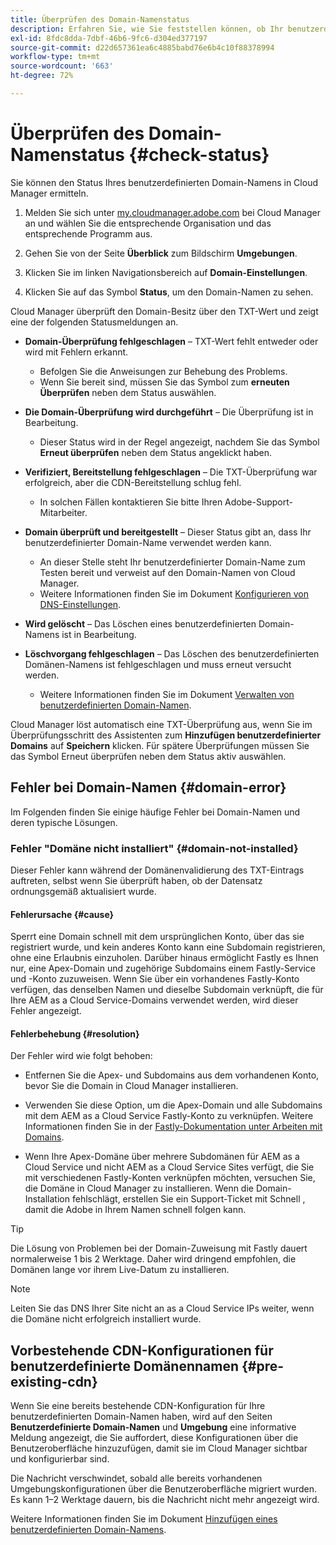 ```yaml
---
title: Überprüfen des Domain-Namenstatus
description: Erfahren Sie, wie Sie feststellen können, ob Ihr benutzerdefinierter Domain-Name von Cloud Manager erfolgreich verifiziert wurde.
exl-id: 8fdc8dda-7dbf-46b6-9fc6-d304ed377197
source-git-commit: d22d657361ea6c4885babd76e6b4c10f88378994
workflow-type: tm+mt
source-wordcount: '663'
ht-degree: 72%

---
```



# Überprüfen des Domain-Namenstatus {#check-status}

Sie können den Status Ihres benutzerdefinierten Domain-Namens in Cloud Manager ermitteln.

1. Melden Sie sich unter [my.cloudmanager.adobe.com](https://my.cloudmanager.adobe.com/) bei Cloud Manager an und wählen Sie die entsprechende Organisation und das entsprechende Programm aus.

1. Gehen Sie von der Seite **Überblick** zum Bildschirm **Umgebungen**.

1. Klicken Sie im linken Navigationsbereich auf **Domain-Einstellungen**.

1. Klicken Sie auf das Symbol **Status**, um den Domain-Namen zu sehen.

Cloud Manager überprüft den Domain-Besitz über den TXT-Wert und zeigt eine der folgenden Statusmeldungen an.

* **Domain-Überprüfung fehlgeschlagen**
– TXT-Wert fehlt entweder oder wird mit Fehlern erkannt.

   * Befolgen Sie die Anweisungen zur Behebung des Problems.
   * Wenn Sie bereit sind, müssen Sie das Symbol zum **erneuten Überprüfen** neben dem Status auswählen.

* **Die Domain-Überprüfung wird durchgeführt** –
Die Überprüfung ist in Bearbeitung.

   * Dieser Status wird in der Regel angezeigt, nachdem Sie das Symbol **Erneut überprüfen** neben dem Status angeklickt haben.

* **Verifiziert, Bereitstellung fehlgeschlagen** – Die TXT-Überprüfung war erfolgreich, aber die CDN-Bereitstellung schlug fehl.

   * In solchen Fällen kontaktieren Sie bitte Ihren Adobe-Support-Mitarbeiter.

* **Domain überprüft und bereitgestellt** –
Dieser Status gibt an, dass Ihr benutzerdefinierter Domain-Name verwendet werden kann.

   * An dieser Stelle steht Ihr benutzerdefinierter Domain-Name zum Testen bereit und verweist auf den Domain-Namen von Cloud Manager.
   * Weitere Informationen finden Sie im Dokument [Konfigurieren von DNS-Einstellungen](/help/implementing/cloud-manager/custom-domain-names/configure-dns-settings.md).

* **Wird gelöscht** – Das Löschen eines benutzerdefinierten Domain-Namens ist in Bearbeitung.

* **Löschvorgang fehlgeschlagen** – Das Löschen des benutzerdefinierten Domänen-Namens ist fehlgeschlagen und muss erneut versucht werden.

   * Weitere Informationen finden Sie im Dokument [Verwalten von benutzerdefinierten Domain-Namen](/help/implementing/cloud-manager/custom-domain-names/managing-custom-domain-names.md).

Cloud Manager löst automatisch eine TXT-Überprüfung aus, wenn Sie im Überprüfungsschritt des Assistenten zum **Hinzufügen benutzerdefinierter Domains** auf **Speichern** klicken. Für spätere Überprüfungen müssen Sie das Symbol Erneut überprüfen neben dem Status aktiv auswählen.

## Fehler bei Domain-Namen {#domain-error}

Im Folgenden finden Sie einige häufige Fehler bei Domain-Namen und deren typische Lösungen.

### Fehler &quot;Domäne nicht installiert&quot; {#domain-not-installed}

Dieser Fehler kann während der Domänenvalidierung des TXT-Eintrags auftreten, selbst wenn Sie überprüft haben, ob der Datensatz ordnungsgemäß aktualisiert wurde.

#### Fehlerursache {#cause}

Sperrt eine Domain schnell mit dem ursprünglichen Konto, über das sie registriert wurde, und kein anderes Konto kann eine Subdomain registrieren, ohne eine Erlaubnis einzuholen. Darüber hinaus ermöglicht Fastly es Ihnen nur, eine Apex-Domain und zugehörige Subdomains einem Fastly-Service und -Konto zuzuweisen. Wenn Sie über ein vorhandenes Fastly-Konto verfügen, das denselben Namen und dieselbe Subdomain verknüpft, die für Ihre AEM as a Cloud Service-Domains verwendet werden, wird dieser Fehler angezeigt.

#### Fehlerbehebung {#resolution}

Der Fehler wird wie folgt behoben:

* Entfernen Sie die Apex- und Subdomains aus dem vorhandenen Konto, bevor Sie die Domain in Cloud Manager installieren.

* Verwenden Sie diese Option, um die Apex-Domain und alle Subdomains mit dem AEM as a Cloud Service Fastly-Konto zu verknüpfen. Weitere Informationen finden Sie in der [Fastly-Dokumentation unter Arbeiten mit Domains](https://docs.fastly.com/en/guides/working-with-domains).

* Wenn Ihre Apex-Domäne über mehrere Subdomänen für AEM as a Cloud Service und nicht AEM as a Cloud Service Sites verfügt, die Sie mit verschiedenen Fastly-Konten verknüpfen möchten, versuchen Sie, die Domäne in Cloud Manager zu installieren. Wenn die Domain-Installation fehlschlägt, erstellen Sie ein Support-Ticket mit Schnell , damit die Adobe in Ihrem Namen schnell folgen kann.

>[!TIP]
>
>Die Lösung von Problemen bei der Domain-Zuweisung mit Fastly dauert normalerweise 1 bis 2 Werktage. Daher wird dringend empfohlen, die Domänen lange vor ihrem Live-Datum zu installieren.

>[!NOTE]
>
>Leiten Sie das DNS Ihrer Site nicht an as a Cloud Service IPs weiter, wenn die Domäne nicht erfolgreich installiert wurde.

## Vorbestehende CDN-Konfigurationen für benutzerdefinierte Domänennamen {#pre-existing-cdn}

Wenn Sie eine bereits bestehende CDN-Konfiguration für Ihre benutzerdefinierten Domain-Namen haben, wird auf den Seiten **Benutzerdefinierte Domain-Namen** und **Umgebung** eine informative Meldung angezeigt, die Sie auffordert, diese Konfigurationen über die Benutzeroberfläche hinzuzufügen, damit sie im Cloud Manager sichtbar und konfigurierbar sind.

Die Nachricht verschwindet, sobald alle bereits vorhandenen Umgebungskonfigurationen über die Benutzeroberfläche migriert wurden. Es kann 1–2 Werktage dauern, bis die Nachricht nicht mehr angezeigt wird.

Weitere Informationen finden Sie im Dokument [Hinzufügen eines benutzerdefinierten Domain-Namens](/help/implementing/cloud-manager/custom-domain-names/add-custom-domain-name.md).
